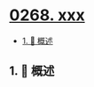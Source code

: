 # [0268. xxx](https://github.com/Tdahuyou/TNotes.leetcode/tree/main/notes/0268.%20xxx)

<!-- region:toc -->

- [1. 📝 概述](#1--概述)

<!-- endregion:toc -->

## 1. 📝 概述

